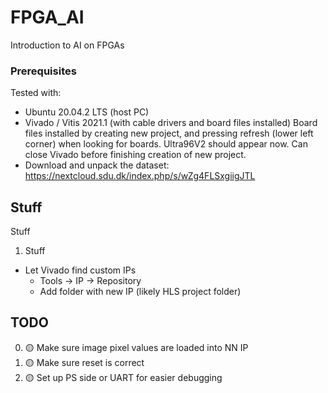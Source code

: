 # FPGA_AI
Introduction to AI on FPGAs

### Prerequisites
Tested with:
- Ubuntu 20.04.2 LTS (host PC)
- Vivado / Vitis 2021.1 (with cable drivers and board files installed)
Board files installed by creating new project, and pressing refresh (lower left corner) when looking for boards. Ultra96V2 should appear now. Can close Vivado before finishing creation of new project. 
- Download and unpack the dataset: https://nextcloud.sdu.dk/index.php/s/wZg4FLSxgiigJTL


## Stuff
Stuff
1. Stuff


- Let Vivado find custom IPs
   - Tools -> IP -> Repository
   - Add folder with new IP (likely HLS project folder)


## TODO
0. :yellow_circle: Make sure image pixel values are loaded into NN IP
1. :yellow_circle: Make sure reset is correct
2. :yellow_circle: Set up PS side or UART for easier debugging
